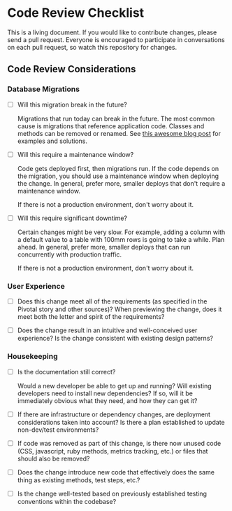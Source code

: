 # Code Review Checklist

This is a living document. If you would like to contribute changes, please send
a pull request. Everyone is encouraged to participate in conversations on each
pull request, so watch this repository for changes.

## Code Review Considerations

### Database Migrations

- [ ] Will this migration break in the future?

  Migrations that run today can break in the future. The most common cause is
  migrations that reference application code. Classes and methods can be removed
  or renamed. See [this awesome blog post](http://blog.testdouble.com/posts/2014-11-04-healthy-migration-habits.html)
  for examples and solutions.

- [ ] Will this require a maintenance window?

  Code gets deployed first, then migrations run. If the code depends on the
  migration, you should use a maintenance window when deploying the change. In
  general, prefer more, smaller deploys that don't require a maintenance window.

  If there is not a production environment, don't worry about it.

- [ ] Will this require significant downtime?

  Certain changes might be very slow. For example, adding a column with a
  default value to a table with 100mm rows is going to take a while. Plan ahead.
  In general, prefer more, smaller deploys that can run concurrently with
  production traffic.

  If there is not a production environment, don't worry about it.

### User Experience

- [ ] Does this change meet all of the requirements (as specified in the Pivotal story and other sources)? When previewing the change, does it meet both the letter and spirit of the requirements?

- [ ] Does the change result in an intuitive and well-conceived user experience? Is the change consistent with existing design patterns?

### Housekeeping

- [ ] Is the documentation still correct?

  Would a new developer be able to get up and running? Will existing developers
  need to install new dependencies? If so, will it be immediately obvious what
  they need, and how they can get it?

- [ ] If there are infrastructure or dependency changes, are deployment considerations taken into account? Is there a plan established to update non-dev/test environments?

- [ ] If code was removed as part of this change, is there now unused code (CSS, javascript, ruby methods, metrics tracking, etc.) or files that should also be removed?

- [ ] Does the change introduce new code that effectively does the same thing as existing methods, test steps, etc.?

- [ ] Is the change well-tested based on previously established testing conventions within the codebase?
